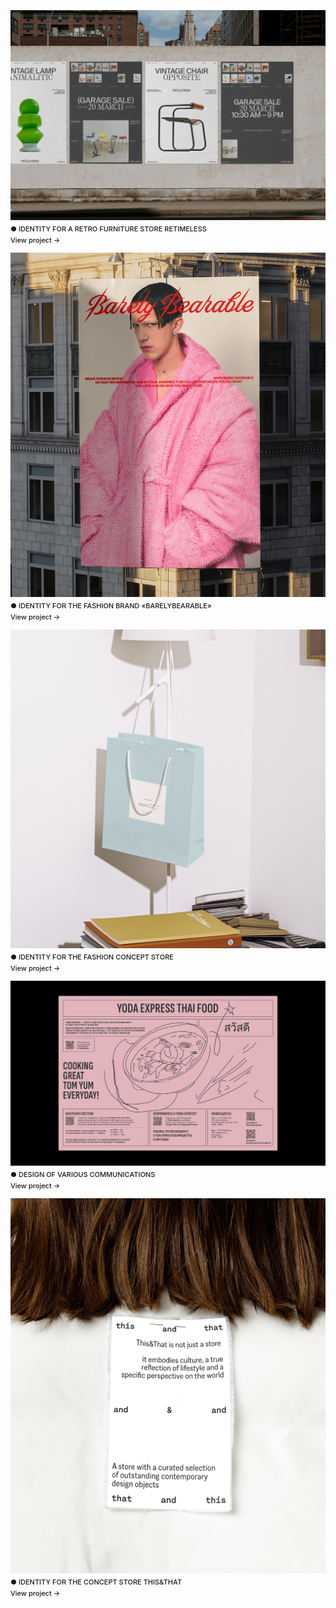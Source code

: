 ![Картинка3](a07094167553747.642be5d964ab3.png)
● IDENTITY FOR A RETRO FURNITURE STORE RETIMELESS
<br>View project →

![Картинка2](bbident1.png)
● IDENTITY FOR THE FASHION BRAND «BARELYBEARABLE»
<br>View project →

![Картинка](image3.png)
● IDENTITY FOR THE FASHION CONCEPT STORE
<br>View project →

![Картинка](commdes.png)
● DESIGN OF VARIOUS COMMUNICATIONS
<br>View project →

![Картинка3](e64ae2189707623.65afaa5d98e1b.png)
● IDENTITY FOR THE CONCEPT STORE THIS&THAT
<br>View project →

<style>
p {
font-size: 11px; line-height: 18px; font-weight: 540;"
}
</style>
